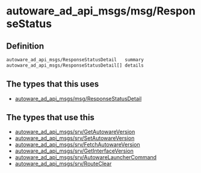# autoware_ad_api_msgs/msg/ResponseStatus

## Definition

```txt
autoware_ad_api_msgs/ResponseStatusDetail   summary
autoware_ad_api_msgs/ResponseStatusDetail[] details
```

## The types that this uses

- [autoware_ad_api_msgs/msg/ResponseStatusDetail](../../autoware_ad_api_msgs/msg/response_status_detail.md)

## The types that use this

- [autoware_ad_api_msgs/srv/GetAutowareVersion](../../autoware_ad_api_msgs/srv/get_autoware_version.md)
- [autoware_ad_api_msgs/srv/SetAutowareVersion](../../autoware_ad_api_msgs/srv/set_autoware_version.md)
- [autoware_ad_api_msgs/srv/FetchAutowareVersion](../../autoware_ad_api_msgs/srv/fetch_autoware_version.md)
- [autoware_ad_api_msgs/srv/GetInterfaceVersion](../../autoware_ad_api_msgs/srv/get_interface_version.md)
- [autoware_ad_api_msgs/srv/AutowareLauncherCommand](../../autoware_ad_api_msgs/srv/autoware_launcher_command.md)
- [autoware_ad_api_msgs/srv/RouteClear](../../autoware_ad_api_msgs/srv/route_clear.md)
